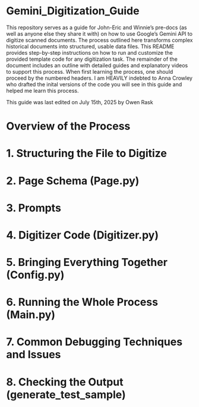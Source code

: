 # Gemini_Digitization_Guide
This repository serves as a guide for John-Eric and Winnie’s pre-docs (as well as anyone else they share it with) on how to use Google’s Gemini API to digitize scanned documents. The process outlined here transforms complex historical documents into structured, usable data files. This README provides step-by-step instructions on how to run and customize the provided template code for any digitization task. The remainder of the document includes an outline with detailed guides and explanatory videos to support this process. When first learning the process, one should proceed by the numbered headers. I am HEAVILY indebted to Anna Crowley who drafted the inital versions of the code you will see in this guide and helped me learn this process. 

This guide was last edited on July 15th, 2025 by Owen Rask

# Overview of the Process

# 1. Structuring the File to Digitize

# 2. Page Schema (Page.py)

# 3. Prompts 

# 4. Digitizer Code (Digitizer.py)

# 5. Bringing Everything Together (Config.py)

# 6. Running the Whole Process (Main.py)

# 7. Common Debugging Techniques and Issues

# 8. Checking the Output (generate_test_sample)

